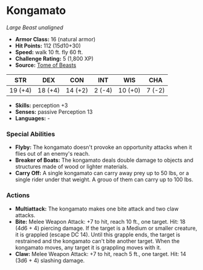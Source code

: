 # Kongamato

*Large* *Beast* *unaligned*

- **Armor Class:** 16 (natural armor)
- **Hit Points:** 112 (15d10+30)
- **Speed:** walk 10 ft. fly 60 ft.
- **Challenge Rating:** 5 (1,800 XP)
- **Source:** [Tome of Beasts](https://koboldpress.com/kpstore/product/tome-of-beasts-for-5th-edition-print/)

| STR | DEX | CON | INT | WIS | CHA |
| --- | --- | --- | --- | --- | --- |
| 19 (+4) | 18 (+4) | 14 (+2) | 2 (-4) | 10 (+0) | 7 (-2) |

- **Skills:** perception +3
- **Senses:** passive Perception 13
- **Languages:** -
### Special Abilities
- **Flyby:** The kongamato doesn't provoke an opportunity attacks when it flies out of an enemy's reach.
- **Breaker of Boats:** The kongamato deals double damage to objects and structures made of wood or lighter materials.
- **Carry Off:** A single kongamato can carry away prey up to 50 lbs, or a single rider under that weight. A grouo of them can carry up to 100 lbs.
### Actions
- **Multiattack:** The kongamato makes one bite attack and two claw attacks.
- **Bite:** Melee Weapon Attack: +7 to hit, reach 10 ft., one target. Hit: 18 (4d6 + 4) piercing damage. If the target is a Medium or smaller creature, it is grappled (escape DC 14). Until this grapple ends, the target is restrained and the kongamato can't bite another target. When the kongamato moves, any target it is grappling moves with it.
- **Claw:** Melee Weapon Attack: +7 to hit, reach 5 ft., one target. Hit: 14 (3d6 + 4) slashing damage.
